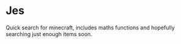 # Jes
 Quick search for minecraft, includes maths functions and hopefully searching just enough items soon.
